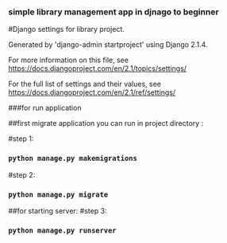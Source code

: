### simple library management app in djnago to beginner

#Django settings for library project.

Generated by 'django-admin startproject' using Django 2.1.4.

For more information on this file, see https://docs.djangoproject.com/en/2.1/topics/settings/

For the full list of settings and their values, see https://docs.djangoproject.com/en/2.1/ref/settings/

###for run application

##first migrate application you can run in project directory :

#step 1:
### `python manage.py makemigrations`
#step 2:
### `python manage.py migrate`
##for starting server: 
#step 3:
### `python manage.py runserver`
